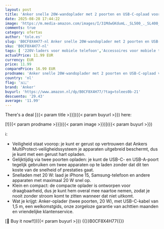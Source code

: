 ```yaml
---
layout: post
title: 'Anker snelle 20W-wandoplader met 2 poorten en USB-C-oplaad voor iPhone 15/iPhone 15 Plus/iPhone 15 Pro/iPhone 15 Pro Max/iPad en meer  inclusief USB-C-kabel van 1 5 m '
date: 2025-08-28 17:44:22
image: 'https://m.media-amazon.com/images/I/31MdwGKdumL._SL500_._SL400_.jpg'
comments: true
category: ofertas
author: 'tole.es'
slug: 'B0CF8X4H77-nl Anker snelle 20W-wandoplader met 2 poorten en USB-C-oplaad...'
sku: 'B0CF8X4H77-nl'
tags: [ '220V-laders voor mobiele telefoon','Accessoires voor mobiele telefoons','Elektronica','Mobiele telefoonladers','Mobiele telefoons & communicatieproducten','anker','🇳🇱', ]
actualPrice: 11.99 EUR
currency: EUR
price: 11.99
comparePrice: 16.99 EUR
prodname: 'Anker snelle 20W-wandoplader met 2 poorten en USB-C-oplaad voor iPhone 15/iPhone 15 Plus/iPhone 15 Pro/iPhone 15 Pro Max/iPad en meer  inclusief USB-C-kabel van 1 5 m '
country: 'nl'
flag: '🇳🇱'
brand: 'Anker'
buyurl: 'https://www.amazon.nl/dp/B0CF8X4H77/?tag=tolees0b-21'
descuento: '29.43'
average: '11.99'
---
```


There's a deal [{{< param title >}}]({{< param buyurl >}})  here:

[![{{< param prodname >}}]({{< param image >}})]({{< param buyurl >}})

ℹ️:

- Veiligheid staat voorop: je kunt er gerust op vertrouwen dat Ankers MultiProtect-veiligheidssysteem je apparaten uitgebreid beschermt, dus je kunt met een gerust hart opladen.
- Gelijktijdig via twee poorten opladen: je kunt de USB-C- en USB-A-poort tegelijk gebruiken om twee apparaten op te laden zonder dat dit ten koste van de snelheid of prestaties gaat.
- Snelladen met 20 W: laad je iPhone 15, Samsung-telefoon en andere apparaten met maximaal 20 W snel op.
- Klein en compact: de compacte oplader is ontworpen voor draagbaarheid, dus je kunt hem overal mee naartoe nemen, zodat je nooit zonder stroom komt te zitten wanneer dat niet uitkomt.
- Wat je krijgt: Anker-oplader (twee poorten, 20 W), met USB-C-kabel van 1,5 m, een welkomstgids, onze zorgeloze garantie van achttien maanden en vriendelijke klantenservice.

[🛒 Buy it now!!]({{< param buyurl >}})
{{<world>}}B0CF8X4H77{{</world>}}
